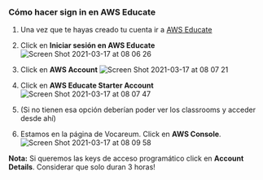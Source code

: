 ### Cómo hacer sign in en AWS Educate

1. Una vez que te hayas creado tu cuenta ir a [AWS Educate](https://aws.amazon.com/es/education/awseducate/)

2. Click en **Iniciar sesión en AWS Educate**
![Screen Shot 2021-03-17 at 08 06 26](https://user-images.githubusercontent.com/17788257/111458603-6043ce80-86f8-11eb-9888-d3ee8366e391.png)

3. Click en **AWS Account**
![Screen Shot 2021-03-17 at 08 07 21](https://user-images.githubusercontent.com/17788257/111458618-6639af80-86f8-11eb-857d-f296335431c9.png)

4. Click en **AWS Educate Starter Account**
![Screen Shot 2021-03-17 at 08 07 47](https://user-images.githubusercontent.com/17788257/111458653-7487cb80-86f8-11eb-8f3f-d413664bef38.png)

5. (Si no tienen esa opción deberían poder ver los classrooms y acceder desde ahí)

6. Estamos en la página de Vocareum. Click en **AWS Console**.
![Screen Shot 2021-03-17 at 08 09 58](https://user-images.githubusercontent.com/17788257/111458663-78b3e900-86f8-11eb-97d4-d9015bfab993.png)

**Nota:** Si queremos las keys de acceso programático click en **Account Details**. Considerar que solo duran 3 horas!
